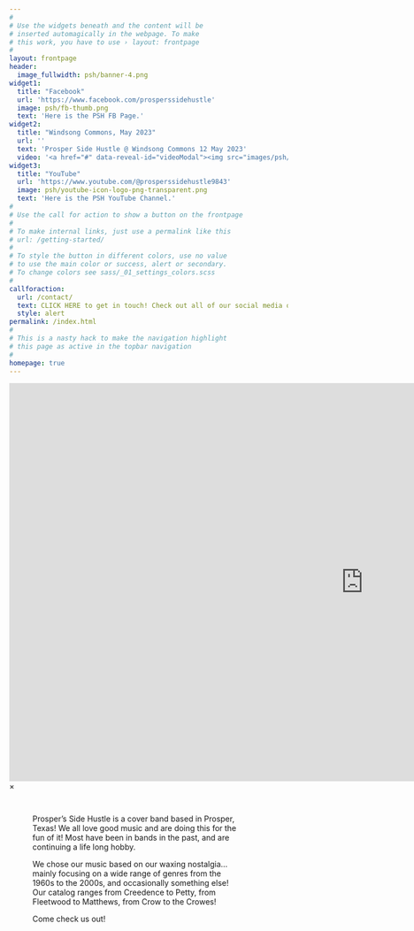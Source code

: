 ```yaml
---
#
# Use the widgets beneath and the content will be
# inserted automagically in the webpage. To make
# this work, you have to use › layout: frontpage
#
layout: frontpage
header:
  image_fullwidth: psh/banner-4.png
widget1:
  title: "Facebook"
  url: 'https://www.facebook.com/prosperssidehustle'
  image: psh/fb-thumb.png
  text: 'Here is the PSH FB Page.'
widget2:
  title: "Windsong Commons, May 2023"
  url: ''
  text: 'Prosper Side Hustle @ Windsong Commons 12 May 2023'
  video: '<a href="#" data-reveal-id="videoModal"><img src="images/psh/frontpage-video-thumb.png" width="302" height="182" alt=""/></a>'
widget3:
  title: "YouTube"
  url: 'https://www.youtube.com/@prosperssidehustle9843'
  image: psh/youtube-icon-logo-png-transparent.png
  text: 'Here is the PSH YouTube Channel.'
#
# Use the call for action to show a button on the frontpage
#
# To make internal links, just use a permalink like this
# url: /getting-started/
#
# To style the button in different colors, use no value
# to use the main color or success, alert or secondary.
# To change colors see sass/_01_settings_colors.scss
#
callforaction:
  url: /contact/
  text: CLICK HERE to get in touch! Check out all of our social media or just phone us!
  style: alert
permalink: /index.html
#
# This is a nasty hack to make the navigation highlight
# this page as active in the topbar navigation
#
homepage: true
---
```


<div id="videoModal" class="reveal-modal large" data-reveal="">
  <div class="flex-video widescreen vimeo" style="display: block;">
    <iframe width="1280" height="720" src="https://www.youtube.com/embed/YrUHJj4IWqs" frameborder="0" allowfullscreen></iframe>
  </div>
  <a class="close-reveal-modal">&#215;</a>
</div>

<div style="width: 75%; margin: 3em;">
<p>Prosper’s Side Hustle is a cover band based in Prosper, Texas! We all love good music and are doing this for the fun of it! Most have been in bands in the past, and are continuing a life long hobby.</p>

<p>We chose our music based on our waxing nostalgia… mainly focusing on a wide range of genres from the 1960s to the 2000s, and occasionally something else! Our catalog ranges from Creedence to Petty, from Fleetwood to Matthews, from Crow to the Crowes!</p>

<p>Come check us out!</p>
</div>
